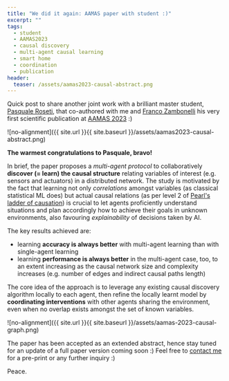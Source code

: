 ```yaml
---
title: "We did it again: AAMAS paper with student :)"
excerpt: ""
tags:
  - student
  - AAMAS2023
  - causal discovery
  - multi-agent causal learning
  - smart home
  - coordination
  - publication
header:
  teaser: /assets/aamas2023-causal-abstract.png
---
```


Quick post to share another joint work with a brilliant master student, [Pasquale Roseti](https://www.linkedin.com/in/pasquale-roseti-a5b513238/), that co-authored with me and [Franco Zambonelli](http://www.agentgroup.unimore.it/Zambonelli/) his very first scientific publication at [AAMAS 2023](https://aamas2023.soton.ac.uk/program/accepted-papers/#main-track-extended-abstracts) :)

![no-alignment]({{ site.url }}{{ site.baseurl }}/assets/aamas2023-causal-abstract.png)

**The warmest congratulations to Pasquale, bravo!**

In brief, the paper proposes a *multi-agent protocol* to collaboratively **discover (= learn) the causal structure** relating variables of interest (e.g. sensors and actuators) in a distributed network.
The study is motivated by the fact that learning not only *correlations* amongst variables (as classical statistical ML does) but actual causal relations (as per level 2 of [Pearl's ladder of causation](http://lgmoneda.github.io/2018/06/01/the-book-of-why.html)) is crucial to let agents proficiently understand situations and plan accordingly how to achieve their goals in unknown environments, also favouring *explainability* of decisions taken by AI.

The key results achieved are:
  - learning **accuracy is always better** with multi-agent learning than with single-agent learning
  - learning **performance is always better** in the multi-agent case, too, to an extent increasing as the causal network size and complexity increases (e.g. number of edges and indirect causal paths length)

The core idea of the approach is to leverage any existing causal discovery algorithm locally to each agent, then refine the locally learnt model by **coordinating interventions** with other agents sharing the environment, even when no overlap exists amongst the set of known variables.

![no-alignment]({{ site.url }}{{ site.baseurl }}/assets/aamas-2023-causal-graph.png)


The paper has been accepted as an extended abstract, hence stay tuned for an update of a full paper version coming soon :) 
Feel free to [contact me](mailto:stefano.mariani@unimore.it) for a pre-print or any further inquiry :)

Peace.
